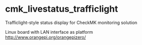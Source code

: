 # cmk_livestatus_trafficlight
Trafficlight-style status display for CheckMK monitoring solution

Linux board with LAN interface as platform
http://www.orangepi.org/orangepizero/
